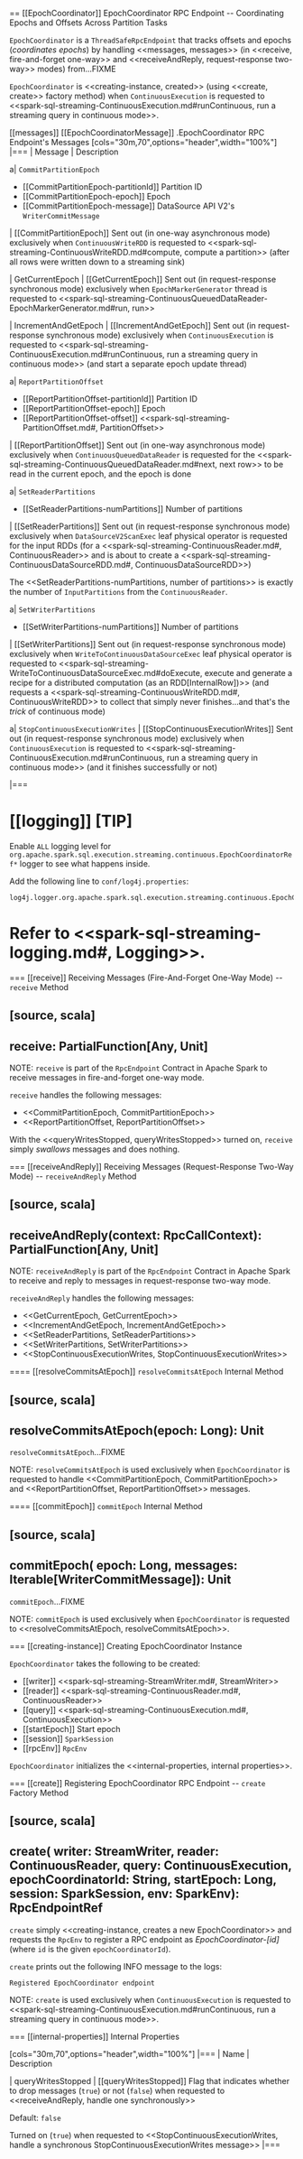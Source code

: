 == [[EpochCoordinator]] EpochCoordinator RPC Endpoint -- Coordinating Epochs and Offsets Across Partition Tasks

`EpochCoordinator` is a `ThreadSafeRpcEndpoint` that tracks offsets and epochs (_coordinates epochs_) by handling <<messages, messages>> (in <<receive, fire-and-forget one-way>> and <<receiveAndReply, request-response two-way>> modes) from...FIXME

`EpochCoordinator` is <<creating-instance, created>> (using <<create, create>> factory method) when `ContinuousExecution` is requested to <<spark-sql-streaming-ContinuousExecution.md#runContinuous, run a streaming query in continuous mode>>.

[[messages]]
[[EpochCoordinatorMessage]]
.EpochCoordinator RPC Endpoint's Messages
[cols="30m,70",options="header",width="100%"]
|===
| Message
| Description

a| `CommitPartitionEpoch`

* [[CommitPartitionEpoch-partitionId]] Partition ID
* [[CommitPartitionEpoch-epoch]] Epoch
* [[CommitPartitionEpoch-message]] DataSource API V2's `WriterCommitMessage`

| [[CommitPartitionEpoch]] Sent out (in one-way asynchronous mode) exclusively when `ContinuousWriteRDD` is requested to <<spark-sql-streaming-ContinuousWriteRDD.md#compute, compute a partition>> (after all rows were written down to a streaming sink)

| GetCurrentEpoch
| [[GetCurrentEpoch]] Sent out (in request-response synchronous mode) exclusively when `EpochMarkerGenerator` thread is requested to <<spark-sql-streaming-ContinuousQueuedDataReader-EpochMarkerGenerator.md#run, run>>

| IncrementAndGetEpoch
| [[IncrementAndGetEpoch]] Sent out (in request-response synchronous mode) exclusively when `ContinuousExecution` is requested to <<spark-sql-streaming-ContinuousExecution.md#runContinuous, run a streaming query in continuous mode>> (and start a separate epoch update thread)

a| `ReportPartitionOffset`

* [[ReportPartitionOffset-partitionId]] Partition ID
* [[ReportPartitionOffset-epoch]] Epoch
* [[ReportPartitionOffset-offset]] <<spark-sql-streaming-PartitionOffset.md#, PartitionOffset>>

| [[ReportPartitionOffset]] Sent out (in one-way asynchronous mode) exclusively when `ContinuousQueuedDataReader` is requested for the <<spark-sql-streaming-ContinuousQueuedDataReader.md#next, next row>> to be read in the current epoch, and the epoch is done

a| `SetReaderPartitions`

* [[SetReaderPartitions-numPartitions]] Number of partitions

| [[SetReaderPartitions]] Sent out (in request-response synchronous mode) exclusively when `DataSourceV2ScanExec` leaf physical operator is requested for the input RDDs (for a <<spark-sql-streaming-ContinuousReader.md#, ContinuousReader>> and is about to create a <<spark-sql-streaming-ContinuousDataSourceRDD.md#, ContinuousDataSourceRDD>>)

The <<SetReaderPartitions-numPartitions, number of partitions>> is exactly the number of `InputPartitions` from the `ContinuousReader`.

a| `SetWriterPartitions`

* [[SetWriterPartitions-numPartitions]] Number of partitions

| [[SetWriterPartitions]] Sent out (in request-response synchronous mode) exclusively when `WriteToContinuousDataSourceExec` leaf physical operator is requested to <<spark-sql-streaming-WriteToContinuousDataSourceExec.md#doExecute, execute and generate a recipe for a distributed computation (as an RDD[InternalRow])>> (and requests a <<spark-sql-streaming-ContinuousWriteRDD.md#, ContinuousWriteRDD>> to collect that simply never finishes...and that's the _trick_ of continuous mode)

a| `StopContinuousExecutionWrites`
| [[StopContinuousExecutionWrites]] Sent out (in request-response synchronous mode) exclusively when `ContinuousExecution` is requested to <<spark-sql-streaming-ContinuousExecution.md#runContinuous, run a streaming query in continuous mode>> (and it finishes successfully or not)

|===

[[logging]]
[TIP]
====
Enable `ALL` logging level for `org.apache.spark.sql.execution.streaming.continuous.EpochCoordinatorRef*` logger to see what happens inside.

Add the following line to `conf/log4j.properties`:

```
log4j.logger.org.apache.spark.sql.execution.streaming.continuous.EpochCoordinatorRef*=ALL
```

Refer to <<spark-sql-streaming-logging.md#, Logging>>.
====

=== [[receive]] Receiving Messages (Fire-And-Forget One-Way Mode) -- `receive` Method

[source, scala]
----
receive: PartialFunction[Any, Unit]
----

NOTE: `receive` is part of the `RpcEndpoint` Contract in Apache Spark to receive messages in fire-and-forget one-way mode.

`receive` handles the following messages:

* <<CommitPartitionEpoch, CommitPartitionEpoch>>
* <<ReportPartitionOffset, ReportPartitionOffset>>

With the <<queryWritesStopped, queryWritesStopped>> turned on, `receive` simply _swallows_ messages and does nothing.

=== [[receiveAndReply]] Receiving Messages (Request-Response Two-Way Mode) -- `receiveAndReply` Method

[source, scala]
----
receiveAndReply(context: RpcCallContext): PartialFunction[Any, Unit]
----

NOTE: `receiveAndReply` is part of the `RpcEndpoint` Contract in Apache Spark to receive and reply to messages in request-response two-way mode.

`receiveAndReply` handles the following messages:

* <<GetCurrentEpoch, GetCurrentEpoch>>
* <<IncrementAndGetEpoch, IncrementAndGetEpoch>>
* <<SetReaderPartitions, SetReaderPartitions>>
* <<SetWriterPartitions, SetWriterPartitions>>
* <<StopContinuousExecutionWrites, StopContinuousExecutionWrites>>

==== [[resolveCommitsAtEpoch]] `resolveCommitsAtEpoch` Internal Method

[source, scala]
----
resolveCommitsAtEpoch(epoch: Long): Unit
----

`resolveCommitsAtEpoch`...FIXME

NOTE: `resolveCommitsAtEpoch` is used exclusively when `EpochCoordinator` is requested to handle <<CommitPartitionEpoch, CommitPartitionEpoch>> and <<ReportPartitionOffset, ReportPartitionOffset>> messages.

==== [[commitEpoch]] `commitEpoch` Internal Method

[source, scala]
----
commitEpoch(
  epoch: Long,
  messages: Iterable[WriterCommitMessage]): Unit
----

`commitEpoch`...FIXME

NOTE: `commitEpoch` is used exclusively when `EpochCoordinator` is requested to <<resolveCommitsAtEpoch, resolveCommitsAtEpoch>>.

=== [[creating-instance]] Creating EpochCoordinator Instance

`EpochCoordinator` takes the following to be created:

* [[writer]] <<spark-sql-streaming-StreamWriter.md#, StreamWriter>>
* [[reader]] <<spark-sql-streaming-ContinuousReader.md#, ContinuousReader>>
* [[query]] <<spark-sql-streaming-ContinuousExecution.md#, ContinuousExecution>>
* [[startEpoch]] Start epoch
* [[session]] `SparkSession`
* [[rpcEnv]] `RpcEnv`

`EpochCoordinator` initializes the <<internal-properties, internal properties>>.

=== [[create]] Registering EpochCoordinator RPC Endpoint -- `create` Factory Method

[source, scala]
----
create(
  writer: StreamWriter,
  reader: ContinuousReader,
  query: ContinuousExecution,
  epochCoordinatorId: String,
  startEpoch: Long,
  session: SparkSession,
  env: SparkEnv): RpcEndpointRef
----

`create` simply <<creating-instance, creates a new EpochCoordinator>> and requests the `RpcEnv` to register a RPC endpoint as *EpochCoordinator-[id]* (where `id` is the given `epochCoordinatorId`).

`create` prints out the following INFO message to the logs:

```
Registered EpochCoordinator endpoint
```

NOTE: `create` is used exclusively when `ContinuousExecution` is requested to <<spark-sql-streaming-ContinuousExecution.md#runContinuous, run a streaming query in continuous mode>>.

=== [[internal-properties]] Internal Properties

[cols="30m,70",options="header",width="100%"]
|===
| Name
| Description

| queryWritesStopped
| [[queryWritesStopped]] Flag that indicates whether to drop messages (`true`) or not (`false`) when requested to <<receiveAndReply, handle one synchronously>>

Default: `false`

Turned on (`true`) when requested to <<StopContinuousExecutionWrites, handle a synchronous StopContinuousExecutionWrites message>>
|===
